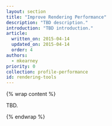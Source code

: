 ```yaml
---
layout: section
title: "Improve Rendering Performance"
description: "TBD description."
introduction: "TBD introduction."
article:
  written_on: 2015-04-14
  updated_on: 2015-04-14
  order: 4
authors:
  - mkearney
priority: 0
collection: profile-performance
id: rendering-tools
---
```


{% wrap content %}

TBD.

{% endwrap %}